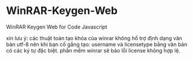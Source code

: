 # WinRAR-Keygen-Web
WinRAR Keygen Web for Code Javascript

xin lưu ý:
các thuật toán tạo khóa của winrar không hổ trợ định dạng văn bản utf-8
nên khi bạn cố gắng tạo:
username và licensetype bằng văn bản có các ký tự đặc biệt.
phần mềm winrar sẽ báo lỗi license không hợp lệ.


